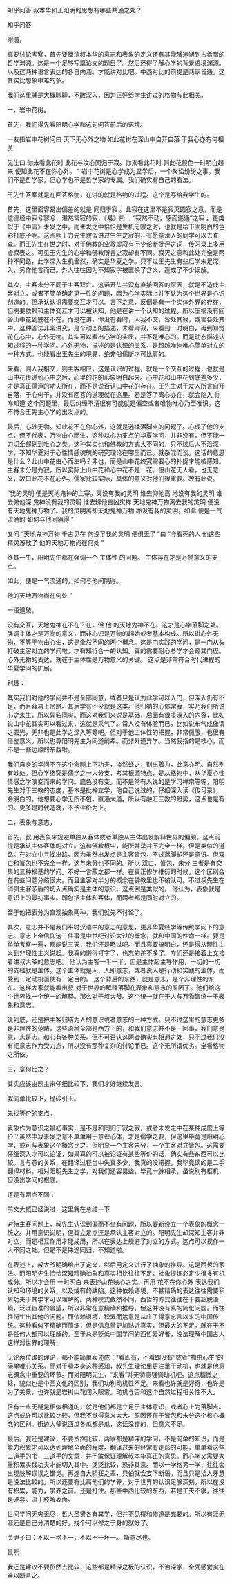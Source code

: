  
 知乎问答 叔本华和王阳明的思想有哪些共通之处？ 
 
 
 
 
 
 知乎问答 
 
 

 

 谢邀。

 

 真要讨论考察，首先要厘清叔本华的意志和表象的定义还有其能够追朔到古希腊的哲学渊源。这是一个足够写篇论文的题目了。然后还得了解心学的背景语境渊源。以及这两种语言表达的各自内涵。才能讲对比吧。中西对比的前提是两家皆通。这其实比想象中难的多。

 

 我们这里就是大概聊聊，不敢深入，因为正好给学生讲过的格物与此相关。

 

 一，岩中花树。 

 

 首先，我们得先看阳明心学和这句问答前后的语境。

 一友指岩中花树问曰 天下无心外之物 如此花树在深山中自开自落 于我心亦有何相关 

 

 先生曰 你未看此花时 此花与汝心同归于寂。你来看此花时 则此花颜色一时明白起来 便知此花不在你心外。 ” 岩中花树是心学成为显学后，一个聚讼纷纷之事。我们不是哲学家，但心学也不是哲学家的专属。我们确实有自己的看法。

 

 王先生答案就是在回答格物，在讲的就是格物的过程。这个是写给我学生的。

 

 首先，这里面容易出偏差的就是 同归于寂 。此寂在这里不是寂灭圆寂之意，而是道德经中寂兮寥兮，湛然常寂的寂，《易》曰： “寂然不动，感而遂通”之寂 。更类似于《中庸》未发之中。而未发之中恰恰是生机无限之时，也就是给下面明白的色彩打底子呢。这点熊十力先生貌似讲过生生之寂的，有愿意深入的同学可以去查查。而王先生在世之时，对于佛教的空寂虚寂有不少论断批评之词，传习录上多用虚寂表之。可见王先生的心学和佛教所言之寂却有不同。寂灭之意和此处完全是两种不同路，此学深入生机盎然，确实是华夏之学。只不过王先生有些后学未足深入，另作他言而已。外人往往因为不知寂字被置换了含义，造成了不少误解。

 

 其次，主客未分不同于主客双亡。这话开头并没有直接回答的原因，就是不造成主客对立，或者不简单确定第一性的问题，因为心学实际上并不认为这个世界是心识创造的。但承认认识需要交互才可以。言下之意，反倒是有一个实体外界的存在，但需要依赖和主体交互才可以被认知，他是在讲一个认知的过程。所以压根没有回答山中花到底在不在。而是在讲，你没有看时，人我不交，皆处其寂，或言各处其中。这种答法非常讲究，是个动态的描述，未看则寂，来看则一时明白，再到知觉花在心中，心外无物。其实可以看出心学的实质，并不是唯心的。而是动态描述认知过程的一种学问。心外无物，描述的是认识的关系，是超越唯物唯心简单对立的一种方式。也能看出王先生的境界，绝非俗儒断才可比肩的。

 

 来看，则人我相交，则主客相应，这是认识的过程，就是一个交互的过程，也就是山中花传递到心中之后，心里的花的形象明白起来。心中花和山中花到底差多少，才是真正儒道的功夫所在，而不是说否认山中花的存在。王先生对于友人所言自开自落，于心何干，并没有回答的道理就在这里。若是答了离心亦在，就会陷入 你咋知道 这个问题里，最后纠缠不清很有可能就是偏空或者唯物唯心乃至唯识。这不符合王先生心学的出发点的。

 

 最后，心外无物。知此花不在你心外，这就是选择落脚点的问题了。心成了他的支点，但不代表，万物由心而生，这种以心为支点的华夏学问，并非没有，但不能一刀切全部划到唯心之类。这种其实也和佛教的方式大不同的，只不过后人不治深学，不知华夏对于心性情感魂魄的研究理论在哪里而已。就杂混而谈。这话的意思是什么？此山中花由心而生吗？非也，而是山中花终究需要心的扑捉才能被感知。主客未分是为寂，所以实际上山中花和心中花不是一花。但山花无人看，也无意义，故曰此花不在心外。儒家比较实际，具体的意义对他们很重要。故有此说。

 “我的灵明 便是天地鬼神的主宰。天没有我的灵明 谁去仰他高 地没有我的灵明 谁去俯他深 鬼神没有我的灵明 谁去辨他吉凶灾祥 天地鬼神万物离去我的灵明 便没有天地鬼神万物了。我的灵明离却天地鬼神万物 亦没有我的灵明。如此 便是一气流通的 如何与他间隔得 ” 

 又问 “天地鬼神万物 千古见在 何没了我的灵明 便俱无了 ”曰 “今看死的人 他这些精灵游散了 他的天地万物尚在何处 ” 

 终其一生，阳明先生都在强调一个 主体性 的问题。 主体存在才是万物意义的支点。 

 如此，便是一气流通的，如何与他间隔得。 

 

 他的天地万物尚在何处 ” 

 一语道破。 

 

 

 没有交互，天地鬼神在不在？在，但 他 的天地鬼神不在。这才是心学落脚之处。强调主体才是万物的意义，而非心识是万物的起始或者基本构成。所以讲心外无物，不等于物由心生，这是全然不同的两个概念。这是门实践的学问，是一门从头打破主客对立的学问啦。才有知行合一的认知。真的需要耐心参学才会窥其门径。 心外无物的表达，就在于主体性是万物意义的关键。 这点是非常符合时代进程的华夏学问的扩展。

 

 别趣： 

 其实我们对他的学问并不是全部同意，或者只是认为此学可以入门，但深入仍有不足，而且容易上岔路。其后学有不少就是这类。他归纳的心体常寂，实乃我们所说心之未生，所以异名同实。而这对我们来说是基础，后面有很多深入的内容，比如说山中花其实可以看过来，这就是采气了。常人没有体验而已。比如说布气成像谓之圆光，无非也是此学之深入等等吧。但对于他主体性的把握，非常佩服，也很有借鉴意义。所以也尊阳明先生为同道前辈。而非外道异学。当然我指的是核心，而不是一些边缘的东西啦。

 

 我们自身的学问不在这个命题上下功夫，淡然处之，别出着力，此意亦明。自然别有妙处。但心学终究是儒学之一大分支，考其根源特点，是从格物中，从华夏心性情感之学演变而来的学问。底色没有变。而不是常有人说的是学习禅宗等等，阳明先生对于三教的态度，基本是批禅立学，他自己说过的，仔细深入读《传习录》，会明白的。他想要心学无所不包，直通大道。所以有融汇三教的趋势，这点也是有的。更多是时代造就，不予评价为上。

 

 二，表象与意志。 

 

 首先，叔 用表象来规避单独从客体或者单独从主体出发解释世界的偏颇。这点前提是承认主体客体的对立。这和佛教根尘，能所并举并不完全一样。但是类似的道路。在对立中寻找出路。因为虽然出发点是主客皆包，不过落脚却还是意识。但双亡和皆包也不完全一样，这与未分也不同的。所以 双亡，皆包，未分 三者是有交集的三种根基的学问。不好一言蔽之都一样。在真正修学推衍的时候，这个区别会在有些问题分歧很大。而且主客对半分的概念在佛教里也不被认可。不过叔先生在消弭主客矛盾的切入点确实是主体的意识。这点倒是类似的。 他认为，表象就是意识上的最初事实。即包括主体和客体，而两者都是同时对立的。 

 

 至于他把表分为直观抽象两种，我们就先不讨论了。

 

 其次，意志并不是我们平时汉语中的意志的意思，更非华夏经学等传统学问下的意志。意志上帝信仰这三件事是中世纪讨论太过的概念，就和中国的性命一样。要是单单考察一遍，都能说三天，我们还是略过吧。而且真要搞明白，还是得从理性主义到非理性主义说起。我真的懒得打字了，也忘的差不多了。咋们还是接着上文接着讲叔大爷的意志吧。 他认为主客一半一半，但是主体起主导作用，一切的一切的支柱就是主体。这个主体就是人，人即意志，或者说人是行动和实践的主体，而受到一定动机驱使有一定目的。 这个背后的东西，就是意志，是个非理性的东东。这样大家就能看出叔 对于世界的解释落脚在表象和意志的原因了。他们给这个世界找一个统一的解释。那么对于叔大爷。这个统一就在于人与万物皆统一于表象和意志。

 

 说到底，还是把主客归结为人的意识或者意志的一种方式。只不过这里的意志更多是非理性的范畴，这些语境全部是西方下的，和我们意志并不是一回事，我们意是意，志是志。和心有各种关系。但不可否认这两者确实有相通之处，只不过我们没有把意志作为受力点，所以没有那种复杂的讨论而已。这个无所谓优劣。全看格物之所依。

 

 

 三，意何比之？ 

 

 其实应该由题主来仔细比较下，我们才好继续发言。

 我简单比较下，抛砖引玉。 

 

 先找等价的支点。

 

 表象作为意识之最初事实，是不是和同归于寂之寂，或者未发之中在某种成度上等价？虽然中寂未发之意不单单用于意识心体，才是儒学之要，但这里毕竟是阳明心学，或可与表象这个概念比之。但明显一个主客未分，一个主客对立皆包。这需要仔细深入才可以论证，如果真的可以被论证有某些等价的话，确实有些东西可以比较。言与意的关系，在翻译过程当中失真多少，我真的没把握，我毕竟读的是二手翻译材料。相对阳明先生之学，对我们还容易些，毕竟一脉相承，虽说别有枢机，但没出学问的根底。

 

 还是有两点不同：

 

 前文大概已经说过，这里就在总结一下

 

 对待主客问题上，叔先生认识到偏而不全有问题，所以要新设立一个表象的概念一统之。并用意识说明，但其立足点还是承认主客对立的。阳明先生却深知主客并非对立，而是相互作用才能成用，所以在表达上规避了对立的方式。这点可以视作一大不同之处。但是不是殊途同归，不知道啦。 

 

 在表述上，叔大爷明确给出了定义，然后用定义进行了抽象的推导。这是西哲的家法。而阳明先生恰恰深知精确抽象和真实相比往往不足，抽象提炼必定少很多有机成分。所以才会用 一时明白 来表述山花映心之实。再用 花不在你心外 表达我们认知和环境的关系，以及或有的缺陷。这种依赖语境，不甚精确的表达往往需要积累功夫于其学才可以理解的。两种模式截然不同，西哲的方式往往在于要超脱语境，泛泛皆准的普适，所以非常在意精确和推导。但这并没有真的简化问题。而往往衍生出其他的问题。而依赖语境，积累而达意是从庄子得意忘言以来的中国传统。这种看似不精确而简练，但是信息量更加贴近真实，但最大的不足，就在于不是任何人都可以理解的。至于总是贬低中国学问的西哲爱好者，没法理解中国古人这样对世界的理解，

 

 无论两位谁的理论，都不能简单表述成：“看即有，不看即没有”或者“物由心生”的简单唯心关系。而对于看本身这种感知，叔先生理论里更注重于动机，也就是他意志概念中重要的环节。而对阳明先生，“来看”并无特意强调动机吧。这点精微之处，貌似也是中西文化的区别，我们功利动机性不足。来看也许就是好奇，也许是为了美景，也许就是岩树山花闯入眼帘。动机与否和这个自然过程相关性不大。

 

 但有一点无疑是相似相通的，就是他们都是立足于主体意识，或者心上为落脚点。这点或许可以比较比较。但我不觉得意义太大。原因还在于皆包和未分这个核心概念的区别。街边大爷说西瓜冬瓜都是瓜，这话没错的，但意义不足。

 

 最后。我还是建议，不要贸然比较，两家都是精深的学问，不是简单的知识，而是能力积累才可以达到理解全面的程度。翻译过来的经常有走形的可能，单单看这些二道手的书，三道手的文章，并不敢保证理解叔本华真正的意思。而心学又需要大量积累实践功夫才能切入其中。泛泛比较，恐非其意。而以一学格另一学，往往会出现肢解谬误之错觉。再逢自大骄狂之辈，只怕就会妄下断语。而且只是拾人牙慧是没法比较的。所以还要有比肩他们的学养，对于世界的认识足够深刻。所以在没有积累，能力，学养之前。还是打住。那些中西比较的东西，若是工夫不够，往往是硬套。流于肢解表面。

 

 世间学问无穷无尽，哲人圣贤各有其学，但并不见得和修道是充要的。所以有涯无涯还是自己分清楚的好。找个可以修之于身的就好了。

 

 关尹子曰：不以一格不一，不以不一坏一。 斯意尽也。

 

 鼠熊 

 我还是建议不要贸然去比较，这些都是精深之极的认识，不治深学，全凭感觉实在难以断言之。 